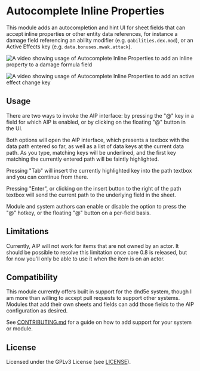 # Autocomplete Inline Properties

This module adds an autocompletion and hint UI for sheet fields that can accept inline properties or other entity data references,
for instance a damage field referencing an ability modifier (e.g. `@abilities.dex.mod`),
or an Active Effects key (e.g. `data.bonuses.mwak.attack`).

![A video showing usage of Autocomplete Inline Properties to add an inline property to a damage formula field](https://f002.backblazeb2.com/file/cws-images/FVTT-AIP/autocomplete-inline-properties-damage-roll.gif)

![A video showing usage of Autocomplete Inline Properties to add an active effect change key](https://f002.backblazeb2.com/file/cws-images/FVTT-AIP/autocomplete-inline-properties-active-effect.gif)

## Usage

There are two ways to invoke the AIP interface:
by pressing the "@" key in a field for which AIP is enabled, or by clicking on the floating "@" button in the UI.

Both options will open the AIP interface, which presents a textbox with the data path entered so far,
as well as a list of data keys at the current data path.
As you type, matching keys will be underlined, and the first key matching the currently entered path will be faintly highlighted.

Pressing "Tab" will insert the currently highlighted key into the path textbox and you can continue from there.

Pressing "Enter", or clicking on the insert button to the right of the path textbox will send the current path to the underlying field in the sheet.

Module and system authors can enable or disable the option to press the "@" hotkey, or the floating "@" button on a per-field basis.

## Limitations

Currently, AIP will not work for items that are not owned by an actor. It should be possible to resolve this limitation once core 0.8 is released, but for now you'll only be able to use it when the item is on an actor.

## Compatibility

This module currently offers built in support for the dnd5e system, though I am more than willing to accept pull requests to support other systems.
Modules that add their own sheets and fields can add those fields to the AIP configuration as desired.

See [CONTRIBUTING.md](CONTRIBUTING.md) for a guide on how to add support for your system or module. 

## License

Licensed under the GPLv3 License (see [LICENSE](LICENSE)).
